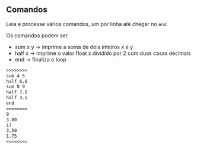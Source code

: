 ## Comandos

Leia e processe vários comandos, um por linha até chegar no `end`.

Os comandos podem ser
- sum x y -> imprime a soma de dois inteiros x e y
- half x -> imprime o valor float x dividido por 2 com duas casas decimais
- end -> finaliza o loop

```txt
>>>>>>>>
sum 4 5
half 6.0
sum 8 9
half 7.0
half 3.5
end
========
9
3.00
17
3.50
1.75
<<<<<<<<
```